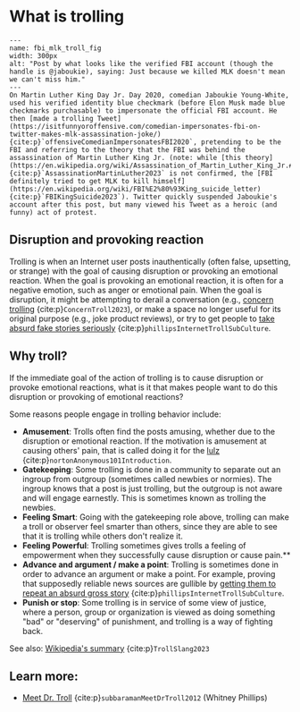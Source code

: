 # What is trolling

```{figure} fbi_mlk_troll.jpg
---
name: fbi_mlk_troll_fig
width: 300px
alt: "Post by what looks like the verified FBI account (though the handle is @jaboukie), saying: Just because we killed MLK doesn't mean we can't miss him."
---
On Martin Luther King Day Jr. Day 2020, comedian Jaboukie Young-White, used his verified identity blue checkmark (before Elon Musk made blue checkmarks purchasable) to impersonate the official FBI account. He then [made a trolling Tweet](https://isitfunnyoroffensive.com/comedian-impersonates-fbi-on-twitter-makes-mlk-assassination-joke/) {cite:p}`offensiveComedianImpersonatesFBI2020`, pretending to be the FBI and referring to the theory that the FBI was behind the assassination of Martin Luther King Jr. (note: while [this theory](https://en.wikipedia.org/wiki/Assassination_of_Martin_Luther_King_Jr.#Alleged_government_involvement) {cite:p}`AssassinationMartinLuther2023` is not confirmed, the [FBI definitely tried to get MLK to kill himself](https://en.wikipedia.org/wiki/FBI%E2%80%93King_suicide_letter) {cite:p}`FBIKingSuicide2023`). Twitter quickly suspended Jaboukie's account after this post, but many viewed his Tweet as a heroic (and funny) act of protest.
```

## Disruption and provoking reaction
Trolling is when an Internet user posts inauthentically (often false, upsetting, or strange) with the goal of causing disruption or provoking an emotional reaction. When the goal is provoking an emotional reaction, it is often for a negative emotion, such as anger or emotional pain. When the goal is disruption, it might be attempting to derail a conversation (e.g., [concern trolling](https://en.wiktionary.org/wiki/concern_troll) {cite:p}`ConcernTroll2023`), or make a space no longer useful for its original purpose (e.g., joke product reviews), or try to get people to [take absurd fake stories seriously](https://www.scientificamerican.com/article/internet-troll-sub-culture-s-savage-spoofing-of-mainstream-media-excerpt/) {cite:p}`phillipsInternetTrollSubCulture`.

## Why troll?
If the immediate goal of the action of trolling is to cause disruption or provoke emotional reactions, what is it that makes people want to do this disruption or provoking of emotional reactions?

Some reasons people engage in trolling behavior include:
- __Amusement__: Trolls often find the posts amusing, whether due to the disruption or emotional reaction. If the motivation is amusement at causing others' pain, that is called doing it for the [lulz](https://www.wired.com/2011/11/anonymous-101/) {cite:p}`nortonAnonymous101Introduction`.
- __Gatekeeping__: Some trolling is done in a community to separate out an ingroup from outgroup (sometimes called newbies or normies). The ingroup knows that a post is just trolling, but the outgroup is not aware and will engage earnestly. This is sometimes known as trolling the newbies.
- __Feeling Smart__: Going with the gatekeeping role above, trolling can make a troll or observer feel smarter than others, since they are able to see that it is trolling while others don't realize it.
- __Feeling Powerful__: Trolling sometimes gives trolls a feeling of empowerment when they successfully cause disruption or cause pain.**
- **Advance and argument / make a point**: Trolling is sometimes done in order to advance an argument or make a point. For example, proving that supposedly reliable news sources are gullible by [getting them to repeat an absurd gross story](https://www.scientificamerican.com/article/internet-troll-sub-culture-s-savage-spoofing-of-mainstream-media-excerpt/) {cite:p}`phillipsInternetTrollSubCulture`.
- **Punish or stop**: Some trolling is in service of some view of justice, where a person, group or organization is viewed as doing something "bad" or "deserving" of punishment, and trolling is a way of fighting back.

See also: [Wikipedia's summary](https://en.wikipedia.org/wiki/Internet_troll) {cite:p}`TrollSlang2023`

## Learn more:
- [Meet Dr. Troll](https://www.fastcompany.com/1838743/meet-dr-troll) {cite:p}`subbaramanMeetDrTroll2012` (Whitney Phillips) 
